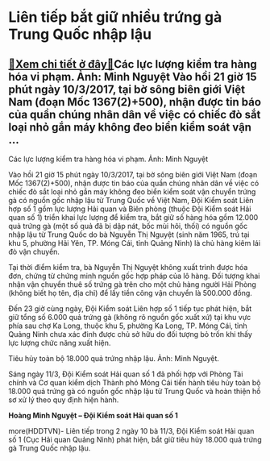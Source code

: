 Liên tiếp bắt giữ nhiều trứng gà Trung Quốc nhập lậu
====================================================

[:gift:Xem chi tiết ở đây:gift:](https://hddtvn.com/lien-tiep-bat-giu-nhieu-trung-ga-trung-quoc-nhap-lau-2/)Các lực lượng kiểm tra hàng hóa vi phạm. Ảnh: Minh Nguyệt Vào hồi 21 giờ 15 phút ngày 10/3/2017, tại bờ sông biên giới Việt Nam (đoạn Mốc 1367(2)+500), nhận được tin báo của quần chúng nhân dân về việc có chiếc đò sắt loại nhỏ gắn máy không đeo biển kiểm soát vận …
-------------------------------------------------------------------------------------------------------------------------------------------------------------------------------------------------------------------------------------------------------------------------







 






 Các lực lượng kiểm tra hàng hóa vi phạm. Ảnh: Minh Nguyệt 


Vào hồi 21 giờ 15 phút ngày 10/3/2017, tại bờ sông biên giới Việt Nam (đoạn Mốc 1367(2)+500), nhận được tin báo của quần chúng nhân dân về việc có chiếc đò sắt loại nhỏ gắn máy không đeo biển kiểm soát vận chuyển trứng gà có nguồn gốc nhập lậu từ Trung Quốc về Việt Nam, Đội Kiểm soát Liên hợp số 1 gồm lực lượng Hải quan và Biên phòng (thuộc Đội Kiểm soát Hải quan số 1) triển khai lực lượng để kiểm tra, bắt giữ số hàng hóa gồm 12.000 quả trứng gà (một số quả đã bị dập nát, bốc mùi hôi, thối) có nguồn gốc nhập lậu từ Trung Quốc do bà Nguyễn Thị Nguyệt (sinh năm 1965, trú tại khu 5, phường Hải Yên, TP. Móng Cái, tỉnh Quảng Ninh) là chủ hàng kiêm lái đò vận chuyển.


 Tại thời điểm kiểm tra, bà Nguyễn Thị Nguyệt không xuất trình được hóa đơn, chứng từ chứng minh nguồn gốc hợp pháp của lô hàng. Đối tượng khai nhận vận chuyển thuê số trứng gà trên cho một chủ hàng người Hải Phòng (không biết họ tên, địa chỉ) để lấy tiền công vận chuyển là 500.000 đồng. 


 Đến 23 giờ cùng ngày, Đội Kiểm soát Liên hợp số 1 tiếp tục phát hiện, bắt giữ tổng số 6.000 quả trứng gà (không rõ nguồn gốc xuất xứ) tại khu vực phía sau chợ Ka Long, thuộc khu 5, phường Ka Long, TP. Móng Cái, tỉnh Quảng Ninh chưa xác đinh được chủ sở hữu do đối tượng bỏ trốn khi thấy lực lượng chức năng xuất hiện.









 



 




Tiêu hủy toàn bộ 18.000 quả trứng nhập lậu. Ảnh: Minh Nguyệt.



Sáng ngày 11/3, Đội Kiểm soát Hải quan số 1 đã phối hợp với Phòng Tài chính và Cơ quan kiểm dịch Thành phó Móng Cái tiến hành tiêu hủy toàn bộ 18.000 quả trứng gà có nguồn gốc nhập lậu từ Trung Quốc và hoàn thiện hồ sơ xử lý theo quy định hiện hành. 






**Hoàng Minh Nguyệt – Đội Kiểm soát Hải quan số 1**



more(HDDTVN)- Liên tiếp trong 2 ngày 10 bà 11/3, Đội Kiểm soát Hải quan số 1 (Cục Hải quan Quảng Ninh) phát hiện, bắt giữ tiêu hủy 18.000 quả trứng gà Trung Quốc nhập lậu.

